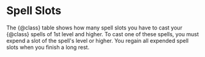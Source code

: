 # Spell Slots
The {@class} table shows how many spell slots you have to cast your {@class} spells of 1st level and higher.
To cast one of these spells, you must expend a slot of the spell's level or higher.
You regain all expended spell slots when you finish a long rest.
